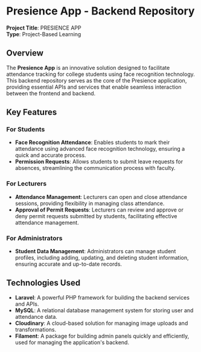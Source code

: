 # Presience App - Backend Repository

**Project Title**: PRESIENCE APP  
**Type**: Project-Based Learning   


## Overview

The **Presience App** is an innovative solution designed to facilitate attendance tracking for college students using face recognition technology. This backend repository serves as the core of the Presience application, providing essential APIs and services that enable seamless interaction between the frontend and backend.

## Key Features

### For Students
- **Face Recognition Attendance**: Enables students to mark their attendance using advanced face recognition technology, ensuring a quick and accurate process.
- **Permission Requests**: Allows students to submit leave requests for absences, streamlining the communication process with faculty.

### For Lecturers
- **Attendance Management**: Lecturers can open and close attendance sessions, providing flexibility in managing class attendance.
- **Approval of Permit Requests**: Lecturers can review and approve or deny permit requests submitted by students, facilitating effective attendance management.

### For Administrators
- **Student Data Management**: Administrators can manage student profiles, including adding, updating, and deleting student information, ensuring accurate and up-to-date records.

## Technologies Used

- **Laravel**: A powerful PHP framework for building the backend services and APIs.
- **MySQL**: A relational database management system for storing user and attendance data.
- **Cloudinary**: A cloud-based solution for managing image uploads and transformations.
- **Filament**: A package for building admin panels quickly and efficiently, used for managing the application's backend.
